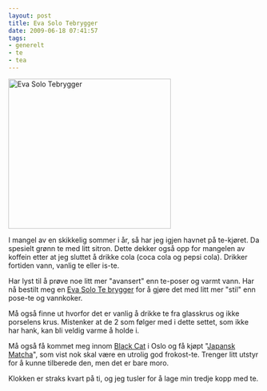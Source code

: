 ```yaml
---
layout: post
title: Eva Solo Tebrygger
date: 2009-06-18 07:41:57
tags: 
- generelt
- te
- tea
---
```

<img src="http://pjatt.net/images/2009/06/evasolo.jpg" alt="Eva Solo Tebrygger" title="Eva Solo Tebrygger" width="325" height="300" class="alignleft size-full wp-image-877"  />

I mangel av en skikkelig sommer i år, så har jeg igjen havnet på te-kjøret. Da spesielt grønn te med litt sitron. Dette dekker også opp for mangelen av koffein etter at jeg sluttet å drikke cola (coca cola og pepsi cola). Drikker fortiden vann, vanlig te eller is-te.

Har lyst til å prøve noe litt mer "avansert" enn te-poser og varmt vann. Har nå bestilt meg en <a href="http://www.evasolo.com/products-teamaker.html">Eva Solo Te brygger</a> for å gjøre det med litt mer "stil" enn pose-te og vannkoker.

Må også finne ut hvorfor det er vanlig å drikke te fra glasskrus og ikke porselens krus. Mistenker at de 2 som følger med i dette settet, som ikke har hank, kan bli veldig varme å holde i.

Må også få kommet meg innom <a href="http://www.black-cat.no/">Black Cat</a> i Oslo og få kjøpt "<a href="http://www.black-cat.no/produkt.asp?p=19535&c2=124&c=112&navn=Gr%F8nn%20te&kategori=Te">Japansk Matcha</a>", som vist nok skal være en utrolig god frokost-te. Trenger litt utstyr for å kunne tilberede den, men det er bare moro.

Klokken er straks kvart på ti, og jeg tusler for å lage min tredje kopp med te.